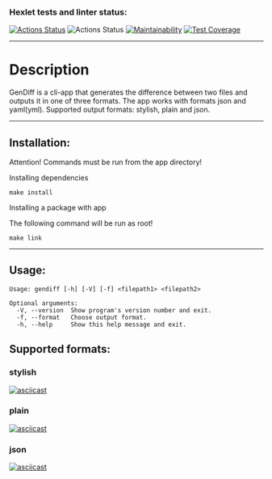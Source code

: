 ### Hexlet tests and linter status:
[![Actions Status](https://github.com/sapapck/frontend-project-46/workflows/hexlet-check/badge.svg)](https://github.com/sapapck/frontend-project-46/actions)
![Actions Status](https://github.com/sapapck/frontend-project-46/actions/workflows/node.yml/badge.svg)
[![Maintainability](https://api.codeclimate.com/v1/badges/c35eae4c694440ca7de6/maintainability)](https://codeclimate.com/github/sapapck/frontend-project-46/maintainability)
[![Test Coverage](https://api.codeclimate.com/v1/badges/c35eae4c694440ca7de6/test_coverage)](https://codeclimate.com/github/sapapck/frontend-project-46/test_coverage)

---

# Description

GenDiff is a cli-app that generates the difference between two files and outputs it in one of three formats.
The app works with formats json and yaml(yml).
Supported output formats: stylish, plain and json.

---
## Installation:

Attention! Commands must be run from the app directory!

Installing dependencies

```
make install
```

Installing a package with app

The following command will be run as root!

```
make link
```
---

## Usage:

```
Usage: gendiff [-h] [-V] [-f] <filepath1> <filepath2>

Optional arguments:
  -V, --version  Show program's version number and exit.
  -f, --format   Choose output format.
  -h, --help     Show this help message and exit.

```

## Supported formats:

### stylish
[![asciicast](https://asciinema.org/a/Sn8PhmeJLv3VIJhQ2MwbiXPiX.svg)](https://asciinema.org/a/Sn8PhmeJLv3VIJhQ2MwbiXPiX) 

### plain
 [![asciicast](https://asciinema.org/a/ern1I0x8F4eMaaTJxXE8EDZFH.svg)](https://asciinema.org/a/ern1I0x8F4eMaaTJxXE8EDZFH)

### json
 [![asciicast](https://asciinema.org/a/CqTMrrHt3KZHQHGogZ6H2AGOR.svg)](https://asciinema.org/a/CqTMrrHt3KZHQHGogZ6H2AGOR)